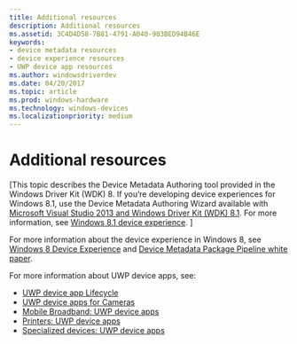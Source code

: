 ```yaml
---
title: Additional resources
description: Additional resources
ms.assetid: 3C4D4D58-7B81-4791-A040-903BED94B46E
keywords:
- device metadata resources
- device experience resources
- UWP device app resources
ms.author: windowsdriverdev
ms.date: 04/20/2017
ms.topic: article
ms.prod: windows-hardware
ms.technology: windows-devices
ms.localizationpriority: medium
---
```


# Additional resources


\[This topic describes the Device Metadata Authoring tool provided in the Windows Driver Kit (WDK) 8. If you’re developing device experiences for Windows 8.1, use the Device Metadata Authoring Wizard available with [Microsoft Visual Studio 2013 and Windows Driver Kit (WDK) 8.1](http://go.microsoft.com/fwlink/p/?LinkId=226411). For more information, see [Windows 8.1 device experience](http://go.microsoft.com/fwlink/p/?linkid=325561). \]

For more information about the device experience in Windows 8, see [Windows 8 Device Experience](http://go.microsoft.com/fwlink/p/?LinkId=227312) and [Device Metadata Package Pipeline white paper](http://go.microsoft.com/fwlink/p/?LinkId=242246).

For more information about UWP device apps, see:

-   [UWP device app Lifecycle](http://go.microsoft.com/fwlink/p/?LinkId=226757)
-   [UWP device apps for Cameras](http://go.microsoft.com/fwlink/p/?LinkId=241445)
-   [Mobile Broadband: UWP device apps](http://go.microsoft.com/fwlink/p/?LinkId=241446)
-   [Printers: UWP device apps](http://go.microsoft.com/fwlink/p/?LinkId=241444)
-   [Specialized devices: UWP device apps](http://go.microsoft.com/fwlink/p/?LinkId=241447)

 

 





